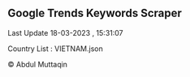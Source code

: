 

## Google Trends Keywords Scraper 
 
Last Update 18-03-2023 , 15:31:07

Country List :
VIETNAM.json



© Abdul Muttaqin 
